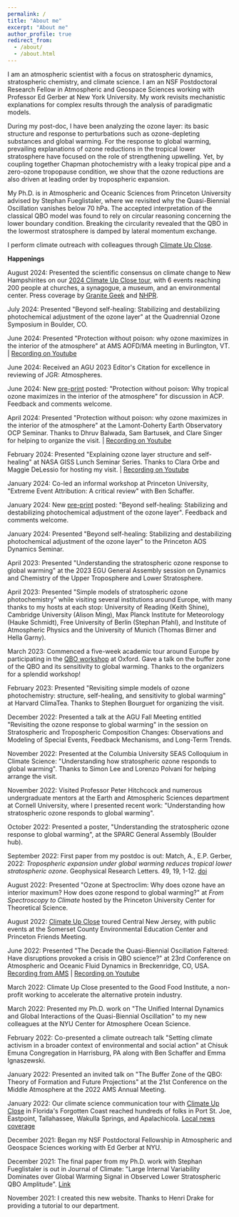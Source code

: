 ```yaml
---
permalink: /
title: "About me"
excerpt: "About me"
author_profile: true
redirect_from: 
  - /about/
  - /about.html
---
```


I am an atmospheric scientist with a focus on stratospheric dynamics, stratospheric chemistry, and climate science. I am an NSF Postdoctoral Research Fellow in Atmospheric and Geospace Sciences working with Professor Ed Gerber at New York University. My work revisits mechanistic explanations for complex results through the analysis of paradigmatic models.

During my post-doc, I have been analyzing the ozone layer: its basic structure and response to perturbations such as ozone-depleting substances and global warming. For the response to global warming, prevailing explanations of ozone reductions in the tropical lower stratosphere have focused on the role of strengthening upwelling. Yet, by coupling together Chapman photochemistry with a leaky tropical pipe and a zero-ozone tropopause condition, we show that the ozone reductions are also driven at leading order by tropospheric expansion.

My Ph.D. is in Atmospheric and Oceanic Sciences from Princeton University advised by Stephan Fueglistaler, where we revisited why the Quasi-Biennial Oscillation vanishes below 70 hPa. The accepted interpretation of the classical QBO model was found to rely on circular reasoning concerning the lower boundary condition. Breaking the circularity revealed that the QBO in the lowermost stratosphere is damped by lateral momentum exchange.

I perform climate outreach with colleagues through [Climate Up Close](https://www.climateupclose.org/).

**Happenings**

August 2024: Presented the scientific consensus on climate change to New Hampshirites on our [2024 Climate Up Close tour](https://www.climateupclose.org/2024-summer-tour), with 6 events reaching 200 people at churches, a synagogue, a museum, and an environmental center. Press coverage by [Granite Geek](https://www.concordmonitor.com/climate-politics-election-56143804) and [NHPR](https://www.nhpr.org/nh-news/2024-08-02/got-questions-about-global-warming-these-climate-scientists-are-touring-nh-with-answers).

July 2024: Presented "Beyond self-healing: Stabilizing and destabilizing photochemical adjustment of the ozone layer" at the Quadrennial Ozone Symposium in Boulder, CO.

June 2024: Presented "Protection without poison: why ozone maximizes in the interior of the atmosphere" at AMS AOFD/MA meeting in Burlington, VT. &#124; [Recording on Youtube](https://youtu.be/apKHFME-gos?si=JWEvzDRWJmXhpBpR)

June 2024: Received an AGU 2023 Editor's Citation for excellence in reviewing of JGR: Atmospheres.

June 2024: New [pre-print](https://egusphere.copernicus.org/preprints/2024/egusphere-2024-1552/) posted: "Protection without poison: Why tropical ozone maximizes in the interior of the atmosphere" for discussion in ACP. Feedback and comments welcome.

April 2024: Presented "Protection without poison: why ozone maximizes in the interior of the atmosphere" at the Lamont-Doherty Earth Observatory OCP Seminar. Thanks to Dhruv Balwada, Sam Bartusek, and Clare Singer for helping to organize the visit. &#124; [Recording on Youtube](https://youtu.be/tyWWNr814KM?si=HjGAaYrz1yC9UZ4b)

February 2024: Presented "Explaining ozone layer structure and self-healing" at NASA GISS Lunch Seminar Series. Thanks to Clara Orbe and Maggie DeLessio for hosting my visit.  &#124; [Recording on Youtube](https://www.youtube.com/watch?v=wB-lxWuuoEg)

January 2024: Co-led an informal workshop at Princeton University, "Extreme Event Attribution: A critical review" with Ben Schaffer.

January 2024: New [pre-print](https://egusphere.copernicus.org/preprints/2024/egusphere-2024-147/) posted: "Beyond self-healing: Stabilizing and destabilizing photochemical adjustment of the ozone layer". Feedback and comments welcome.

January 2024: Presented "Beyond self-healing: Stabilizing and destabilizing photochemical adjustment of the ozone layer" to the Princeton AOS Dynamics Seminar.

April 2023: Presented "Understanding the stratospheric ozone response to global warming" at the 2023 EGU General Assembly session on Dynamics and Chemistry of the Upper Troposphere and Lower Stratosphere.

April 2023: Presented "Simple models of stratospheric ozone photochemistry" while visiting several institutions around Europe, with many thanks to my hosts at each stop: University of Reading (Keith Shine), Cambridge University (Alison Ming), Max Planck Institute for Meteorology (Hauke Schmidt), Free University of Berlin (Stephan Pfahl), and Institute of Atmospheric Physics and the University of Munich (Thomas Birner and Hella Garny).

March 2023: Commenced a five-week academic tour around Europe by participating in the [QBO workshop](https://sites.google.com/view/qbo-workshop-march-2023) at Oxford. Gave a talk on the buffer zone of the QBO and its sensitivity to global warming. Thanks to the organizers for a splendid workshop!

February 2023: Presented "Revisiting simple models of ozone photochemistry: structure, self-healing, and sensitivity to global warming" at Harvard ClimaTea. Thanks to Stephen Bourguet for organizing the visit.

December 2022: Presented a talk at the AGU Fall Meeting entitled "Revisiting the ozone response to global warming" in the session on Stratospheric and Tropospheric Composition Changes: Observations and Modeling of Special Events, Feedback Mechanisms, and Long-Term Trends.

November 2022: Presented at the Columbia University SEAS Colloquium in Climate Science: "Understanding how stratospheric ozone responds to global warming". Thanks to Simon Lee and Lorenzo Polvani for helping arrange the visit.

November 2022: Visited Professor Peter Hitchcock and numerous undergraduate mentors at the Earth and Atmospheric Sciences department at Cornell University, where I presented recent work: "Understanding how stratospheric ozone responds to global warming".

October 2022: Presented a poster, "Understanding the stratospheric ozone response to global warming", at the SPARC General Assembly (Boulder hub).

September 2022: First paper from my postdoc is out: Match, A., E.P. Gerber, 2022: *Tropospheric expansion under global warming reduces tropical lower stratospheric ozone*. Geophysical Research Letters. 49, 19, 1-12. [doi](https://doi.org/10.1029/2022GL099463)

August 2022: Presented "Ozone at Spectroclim: Why does ozone have an interior maximum? How does ozone respond to global warming?" at _From Spectroscopy to Climate_ hosted by the Princeton University Center for Theoretical Science.

August 2022: [Climate Up Close](https://www.climateupclose.org/) toured Central New Jersey, with public events at the Somerset County Environmental Education Center and Princeton Friends Meeting. 

June 2022: Presented "The Decade the Quasi-Biennial Oscillation Faltered: Have disruptions provoked a crisis in QBO science?" at 23rd Conference on Atmospheric and Oceanic Fluid Dynamics in Breckenridge, CO, USA. [Recording from AMS](https://ams.confex.com/ams/23FLUID/meetingapp.cgi/Session/61874) &#124; [Recording on Youtube](https://www.youtube.com/watch?v=kwhydxxBtnM)

March 2022: Climate Up Close presented to the Good Food Institute, a non-profit working to accelerate the alternative protein industry.

March 2022: Presented my Ph.D. work on "The Unified Internal Dynamics and Global Interactions of the Quasi-Biennial Oscillation" to my new colleagues at the NYU Center for Atmosphere Ocean Science.

February 2022: Co-presented a climate outreach talk "Setting climate activism in a broader context of environmental and social action" at Chisuk Emuna Congregation in Harrisburg, PA along with Ben Schaffer and Emma Ignaszewski.

January 2022: Presented an invited talk on "The Buffer Zone of the QBO: Theory of Formation and Future Projections" at the 21st Conference on the Middle Atmosphere at the 2022 AMS Annual Meeting. 

January 2022: Our climate science communication tour with [Climate Up Close](https://www.climateupclose.org/) in Florida's Forgotten Coast reached hundreds of folks in Port St. Joe, Eastpoint, Tallahassee, Wakulla Springs, and Apalachicola. [Local news coverage](https://www.franklincounty.news/stories/scientists-share-facts-not-lectures-on-climate-change,7309?fbclid=IwAR2PnxwtJstkWW31NRKfU1W74Kpj3t8vPF5Z561OtiTbtgmVqHoGFjSnBQA#.Yd7188Flhb4.facebook)

December 2021: Began my NSF Postdoctoral Fellowship in Atmospheric and Geospace Sciences working with Ed Gerber at NYU.

December 2021: The final paper from my Ph.D. work with Stephan Fueglistaler is out in Journal of Climate: &quot;Large Internal Variability Dominates over Global Warming Signal in Observed Lower Stratospheric QBO Amplitude&quot;. [Link](https://doi.org/10.1175/JCLI-D-21-0270.1)

November 2021: I created this new website. Thanks to Henri Drake for providing a tutorial to our department.






